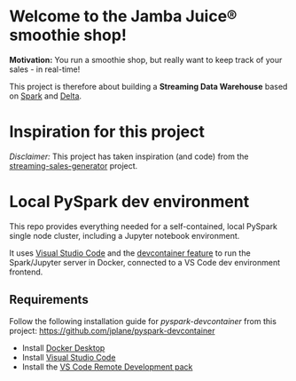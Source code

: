 # Welcome to the Jamba Juice® smoothie shop!

**Motivation:** You run a smoothie shop, but really want to keep track of your sales - in real-time!

This project is therefore about building a **Streaming Data Warehouse** based on [Spark](https://github.com/apache/spark) and [Delta](https://github.com/delta-io/delta).

# Inspiration for this project

*Disclaimer:* This project has taken inspiration (and code) from the [streaming-sales-generator](https://github.com/garystafford/streaming-sales-generator) project.

# Local PySpark dev environment

This repo provides everything needed for a self-contained, local PySpark single node cluster, including a Jupyter notebook environment.

It uses [Visual Studio Code](https://code.visualstudio.com/) and the [devcontainer feature](https://code.visualstudio.com/docs/devcontainers/containers) to run the Spark/Jupyter server in Docker, connected to a VS Code dev environment frontend.

## Requirements

Follow the following installation guide for *pyspark-devcontainer* from this project: https://github.com/jplane/pyspark-devcontainer

- Install [Docker Desktop](https://www.docker.com/products/docker-desktop/)
- Install [Visual Studio Code](https://code.visualstudio.com/download)
- Install the [VS Code Remote Development pack](https://marketplace.visualstudio.com/items?itemName=ms-vscode-remote.vscode-remote-extensionpack)
